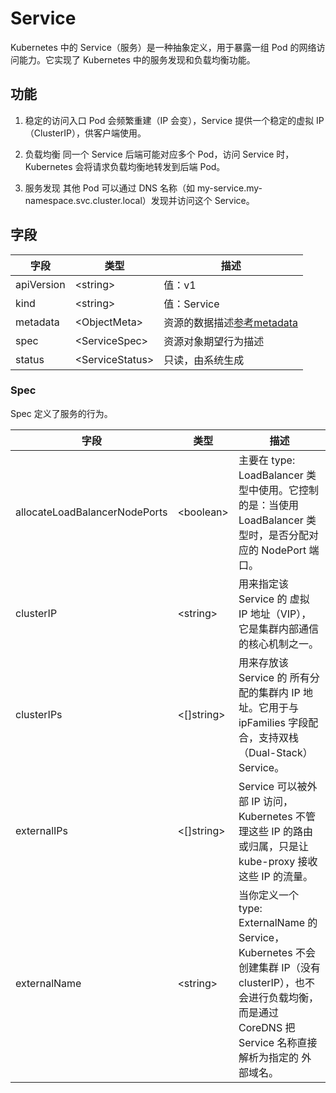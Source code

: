 # Service

Kubernetes 中的 Service（服务）是一种抽象定义，用于暴露一组 Pod 的网络访问能力。它实现了 Kubernetes 中的服务发现和负载均衡功能。

## 功能

1. 稳定的访问入口
Pod 会频繁重建（IP 会变），Service 提供一个稳定的虚拟 IP（ClusterIP），供客户端使用。

2. 负载均衡
同一个 Service 后端可能对应多个 Pod，访问 Service 时，Kubernetes 会将请求负载均衡地转发到后端 Pod。

3. 服务发现
其他 Pod 可以通过 DNS 名称（如 my-service.my-namespace.svc.cluster.local）发现并访问这个 Service。

## 字段

|字段|类型|描述|
|----|----|----|
|apiVersion|\<string>|值：v1|
|kind|\<string>|值：Service|
|metadata|\<ObjectMeta>|资源的数据描述[参考metadata](/kubernetes/PodFeilds.md#metadata)|
|spec|\<ServiceSpec>|资源对象期望行为描述|
|status|\<ServiceStatus>|只读，由系统生成|

### Spec

Spec 定义了服务的行为。

|字段                          |类型      |描述                                                                                                  |
|------------------------------|----------|-----------------------------------------------------------------------------------------------------|
|allocateLoadBalancerNodePorts|\<boolean>|主要在 type: LoadBalancer 类型中使用。它控制的是：当使用 LoadBalancer 类型时，是否分配对应的 NodePort 端口。|
|clusterIP|\<string>|用来指定该 Service 的 虚拟 IP 地址（VIP），它是集群内部通信的核心机制之一。|
|clusterIPs|\<[]string>|用来存放该 Service 的 所有分配的集群内 IP 地址。它用于与 ipFamilies 字段配合，支持双栈（Dual-Stack）Service。|
|externalIPs|\<[]string>|Service 可以被外部 IP 访问，Kubernetes 不管理这些 IP 的路由或归属，只是让 kube-proxy 接收这些 IP 的流量。|
|externalName|\<string>|当你定义一个 type: ExternalName 的 Service，Kubernetes 不会创建集群 IP（没有 clusterIP），也不会进行负载均衡，而是通过 CoreDNS 把 Service 名称直接解析为指定的 外部域名。|
